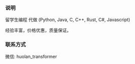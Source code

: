 ### 说明
留学生编程 代做 (Python, Java, C, C++, Rust, C#, Javascript)

经验丰富，价格优惠，质量保证。

### 联系方式
微信: huolan_transformer

